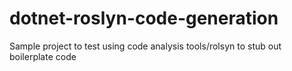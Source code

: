 # dotnet-roslyn-code-generation

Sample project to test using code analysis tools/rolsyn to stub out boilerplate code
